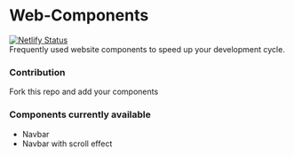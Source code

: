 # Web-Components   
[![Netlify Status](https://api.netlify.com/api/v1/badges/66adbf0b-e63e-46ff-9906-405f7f07692a/deploy-status)](https://app.netlify.com/sites/practical-sinoussi-412c8a/deploys)  
Frequently used website components to speed up your development cycle.    
 
   
### Contribution   
Fork this repo and add your components   

### Components currently available   

- Navbar
- Navbar with scroll effect
